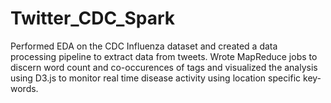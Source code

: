# Twitter_CDC_Spark

Performed EDA on the CDC Influenza dataset and created a data processing pipeline to extract data from tweets. Wrote MapReduce jobs to discern word count and co-occurences of tags and visualized the analysis using D3.js to monitor real time disease activity using location specific key-words.
